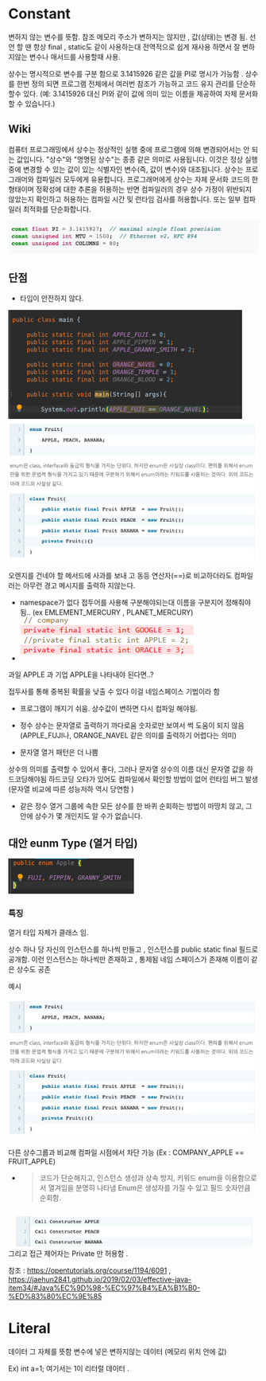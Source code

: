 # Constant

 변하지 않는 변수를 뜻함.
 참조 메모리 주소가 변하지는 않지만 , 값(상태)는 변경 됨. 
 선언 할 땐 항상 final , static도 같이 사용하는대  전역적으로 쉽게 재사용 하면서 잘 변하지않는 변수나 매서드를 사용할때 사용.

 상수는 명시적으로 변수를 구분 함으로 3.1415926 같은 값을 PI로 명시가 가능함 .
 상수를 한번 정의 되면 프로그램 전체에서 여러번 참조가 가능하고 코드 유지 관리를 단순하 할수 있다.
(예: 3.1415926 대신 PI와 같이 값에 의미 있는 이름을 제공하여 자체 문서화할 수 있습니다.)

## Wiki

컴퓨터 프로그래밍에서 상수는 정상적인 실행 중에 프로그램에 의해 변경되어서는 안 되는 값입니다.
"상수"와 "명명된 상수"는 종종 같은 의미로 사용됩니다. 이것은 정상 실행 중에 변경할 수 있는 값이 있는 식별자인 변수(즉, 값이 변수)와 대조됩니다.
상수는 프로그래머와 컴파일러 모두에게 유용합니다.
프로그래머에게 상수는 자체 문서화 코드의 한 형태이며 정확성에 대한 추론을 허용하는 반면 컴파일러의 경우 상수 가정이 위반되지 않았는지 확인하고
허용하는 컴파일 시간 및 런타임 검사를 허용합니다. 또는 일부 컴파일러 최적화를 단순화합니다.


![img_1.png](img_1.png)


## 단점

* 타입이 안전하지 않다.

![img_5.png](img_5.png)![img_4.png](img_4.png)


오렌지를 건네야 할 메서드에 사과를 보내 고 동등 연산자(==)로 비교하더라도 컴파일러는 아무런 경고 메시지를 출력하 지않는다.


 
* namespace가 없다
 접두어를 사용해 구분해야되는대 이름을 구분지어 정해줘야됨.. (ex EMLEMENT_MERCURY , PLANET_MERCURY)
* 
  ![img_3.png](img_3.png)

과일 APPLE 과 기업 APPLE을 나타내야 된다면..?

접두사를 통해 중복된 확률을 낮출 수 있다 이걸 네임스페이스 기법이라 함

* 프로그램이 깨지기 쉬움.
  상수값이 변하면 다시 컴파일 해야됨.

* 정수 상수는 문자열로 출력하기 까다로움 
 숫자로만 보여서 썩 도움이 되지 않음 (APPLE_FUJI나, ORANGE_NAVEL 같은 의미를 출력하기 어렵다는 의미)

* 문자열 열거 패턴은 더 나쁨

상수의 의미를 출력할 수 있어서 좋다, 그러나 문자열 상수의 이름 대신 문자열 값을 하드코딩해야됨
하드코딩 오타가 있어도 컴파일에서 확인할 방법이 없어 런타임 버그 발생 (문자열 비교에 따른 성능저하 역시 당연함 )

* 같은 정수 열거 그룹에 속한 모든 상수를 한 바퀴 순회하는 방법이 마땅치 않고, 그 안에 상수가 몇 개인지도 알 수가 없습니다.

## 대안 eunm Type (열거 타입)

![img_2.png](img_2.png)

### 특징

 열거 타입 자체가 클래스 임.
 
 상수 하나 당 자신의 인스턴스를 하나씩 만들고 , 인스턴스를 public static final 필드로 공개함.
 이런 인스턴스는 하나씩만 존재하고 , 통제됨 
 네임 스페이스가 존재해 이름이 같은 상수도 공존

예시 

![img_4.png](img_4.png)

다른 상수그룹과 비교해 컴파일 시점에서 차단 가능 (Ex  : COMPANY_APPLE == FRUIT_APPLE)

- > 코드가 단순해지고, 인스턴스 생성과 상속 방지, 키워드 enum을 이용함으로서 열겨임을 분명히 나타냄 
  > Enum은 생성자를 가질 수 있고 필드 숫자만큼 순회함.
  > 

![img_6.png](img_6.png) 그리고 접근 제어자는 Private 만 허용함 .


참조 : https://opentutorials.org/course/1194/6091 , https://jaehun2841.github.io/2019/02/03/effective-java-item34/#Java%EC%9D%98-%EC%97%B4%EA%B1%B0-%ED%83%80%EC%9E%85



# Literal

 데이터 그 자체를 뜻함 변수에 넣은 변하지않는 데이터 (메모리 위치 안에 값)

 Ex) int a=1; 여기서는 1이 리터럴 데이터 .



